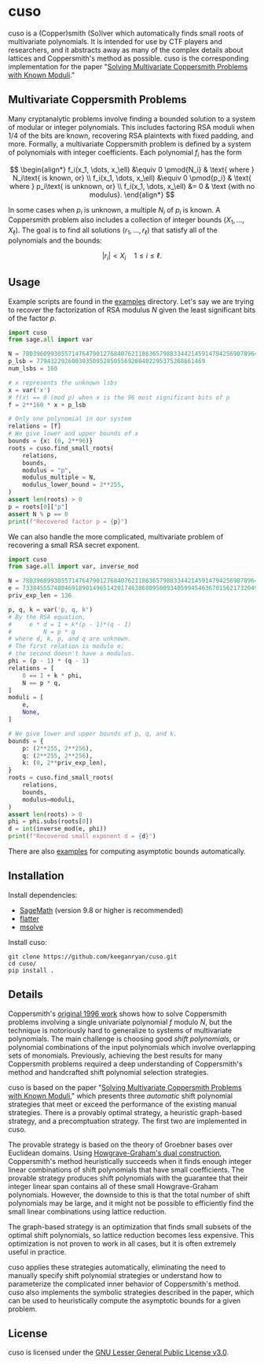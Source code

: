 # cuso #

cuso is a (Copper)smith (So)lver which automatically finds small roots of multivariate polynomials. It is intended for use by CTF players and researchers, and it abstracts away as many of the complex details about lattices and Coppersmith's method as possible. cuso is the corresponding implementation for the paper "[Solving Multivariate Coppersmith Problems with Known Moduli](https://eprint.iacr.org/2024/1577)."

## Multivariate Coppersmith Problems
Many cryptanalytic problems involve finding a bounded solution to a system of modular or integer polynomials. This includes factoring RSA moduli when 1/4 of the bits are known, recovering RSA plaintexts with fixed padding, and more. Formally, a multivariate Coppersmith problem is defined by a system of polynomials with integer coefficients. Each polynomial $f_i$ has the form

$$ 
\begin{align*}
f_i(x_1, \dots, x_\ell) &\equiv 0 \pmod{N_i} & \text{ where } N_i\text{ is known, or} \\
f_i(x_1, \dots, x_\ell) &\equiv 0 \pmod{p_i} & \text{ where } p_i\text{ is unknown, or} \\
f_i(x_1, \dots, x_\ell) &= 0 & \text {with no modulus}.
\end{align*}
$$

In some cases when $p_i$ is unknown, a multiple $N_i$ of $p_i$ is known. A Coppersmith problem also includes a collection of integer bounds $(X_1, \dots, X_\ell)$. The goal is to find all solutions $(r_1, \dots, r_\ell)$ that satisfy all of the polynomials and the bounds:

$$ |r_i| < X_i \quad 1 \le i \le \ell. $$

## Usage
Example scripts are found in the [examples](examples) directory. Let's say we are trying to recover the factorization of RSA modulus $N$ given the least significant bits of the factor $p$.
~~~python
import cuso
from sage.all import var

N = 7803960993055714764790127684076211863657988334421459147942569078964485679825779792612991909294331632362413082874625938556130231837335088680459104018893959
p_lsb = 779432292600303509528505569280402295375268661469
num_lsbs = 160

# x represents the unknown lsbs
x = var('x')
# f(x) == 0 (mod p) when x is the 96 most significant bits of p
f = 2**160 * x + p_lsb

# Only one polynomial in our system
relations = [f]
# We give lower and upper bounds of x
bounds = {x: (0, 2**96)}
roots = cuso.find_small_roots(
    relations,
    bounds,
    modulus = "p",
    modulus_multiple = N,
    modulus_lower_bound = 2**255,
)
assert len(roots) > 0
p = roots[0]["p"]
assert N % p == 0
print(f"Recovered factor p = {p}")
~~~

We can also handle the more complicated, multivariate problem of recovering a small RSA secret exponent.
~~~python
import cuso
from sage.all import var, inverse_mod

N = 7803960993055714764790127684076211863657988334421459147942569078964485679825779792612991909294331632362413082874625938556130231837335088680459104018893959
e = 7338455574804691890149651420174638680950093405994546367015621732049630822037090156191940077914112346956150999747345628657616947167917355899104335150736479
priv_exp_len = 136

p, q, k = var('p, q, k')
# By the RSA equation,
#     e * d = 1 + k*(p - 1)*(q - 1)
#         N = p * q
# where d, k, p, and q are unknown.
# The first relation is modulo e;
# the second doesn't have a modulus.
phi = (p - 1) * (q - 1)
relations = [
    0 == 1 + k * phi,
    N == p * q,
]
moduli = [
    e,
    None,
]

# We give lower and upper bounds of p, q, and k.
bounds = {
    p: (2**255, 2**256),
    q: (2**255, 2**256),
    k: (0, 2**priv_exp_len),
}
roots = cuso.find_small_roots(
    relations,
    bounds,
    modulus=moduli,
)
assert len(roots) > 0
phi = phi.subs(roots[0])
d = int(inverse_mod(e, phi))
print(f"Recovered small exponent d = {d}")
~~~

There are also [examples](examples/symbolic/) for computing asymptotic bounds automatically.

## Installation
Install dependencies:
* [SageMath](https://www.sagemath.org/) (version 9.8 or higher is recommended)
* [flatter](https://github.com/keeganryan/flatter.git)
* [msolve](https://github.com/algebraic-solving/msolve)

Install cuso:
```
git clone https://github.com/keeganryan/cuso.git
cd cuso/
pip install .
```

## Details
Coppersmith's [original 1996 work](https://doi.org/10.1007/3-540-68339-9_14) shows how to solve Coppersmith problems involving a single univariate polynomial $f$ modulo $N$, but the technique is notoriously hard to generalize to systems of multivariate polynomials. The main challenge is choosing good _shift polynomials_, or polynomial combinations of the input polynomials which involve overlapping sets of monomials. Previously, achieving the best results for many Coppersmith problems required a deep understanding of Coppersmith's method and handcrafted shift polynomial selection strategies.

cuso is based on the paper "[Solving Multivariate Coppersmith Problems with Known Moduli](https://eprint.iacr.org/2024/1577)," which presents three _automatic_ shift polynomial strategies that meet or exceed the performance of the existing manual strategies. There is a provably optimal strategy, a heuristic graph-based strategy, and a precomptuation strategy. The first two are implemented in cuso.

The provable strategy is based on the theory of Groebner bases over Euclidean domains. Using [Howgrave-Graham's dual construction](https://doi.org/10.1007/bfb0024458), Coppersmith's method heuristically succeeds when it finds enough integer linear combinations of shift polynomials that have small coefficients. The provable strategy produces shift polynomials with the guarantee that their integer linear span contains all of these small Howgrave-Graham polynomials. However, the downside to this is that the total number of shift polynomials may be large, and it might not be possible to efficiently find the small linear combinations using lattice reduction.

The graph-based strategy is an optimization that finds small subsets of the optimal shift polynomials, so lattice reduction becomes less expensive. This optimization is not proven to work in all cases, but it is often extremely useful in practice.

cuso applies these strategies automatically, eliminating the need to manually specify shift polynomial strategies or understand how to parameterize the complicated inner behavior of Coppersmith's method. cuso also implements the symbolic strategies described in the paper, which can be used to heuristically compute the asymptotic bounds for a given problem.

## License
cuso is licensed under the [GNU Lesser General Public License v3.0](https://www.gnu.org/licenses/lgpl-3.0.en.html).
